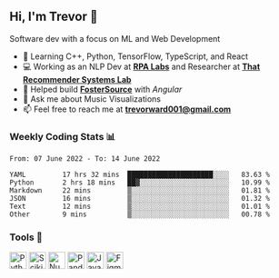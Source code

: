 ## Hi, I'm Trevor 👋

Software dev with a focus on ML and Web Development

- 🌱 Learning C++, Python, TensorFlow, TypeScript, and React
- 💻 Working as an NLP Dev at [**RPA Labs**](https://rpalabs.com/) and Researcher at [**That Recommender Systems Lab**](https://github.com/that-recsys-lab)
- 🔧 Helped build [**FosterSource**](https://github.com/blueprintboulder/f21s22-foster-source.git) with _Angular_
- 💬 Ask me about Music Visualizations
- 📫 Feel free to reach me at **<a href="mailto:trevorward001@gmail.com">trevorward001@gmail.com<a>**

### Weekly Coding Stats 📊
<!--START_SECTION:waka-->

```text
From: 07 June 2022 - To: 14 June 2022

YAML         17 hrs 32 mins  █████████████████████░░░░   83.63 %
Python       2 hrs 18 mins   ██▓░░░░░░░░░░░░░░░░░░░░░░   10.99 %
Markdown     22 mins         ▒░░░░░░░░░░░░░░░░░░░░░░░░   01.81 %
JSON         16 mins         ▒░░░░░░░░░░░░░░░░░░░░░░░░   01.32 %
Text         12 mins         ▒░░░░░░░░░░░░░░░░░░░░░░░░   01.01 %
Other        9 mins          ▒░░░░░░░░░░░░░░░░░░░░░░░░   00.78 %
```

<!--END_SECTION:waka-->

### Tools 🔩

<p>
  <img height="30" alt="Python" src="https://img.shields.io/badge/python-3E6963?&style=for-the-badge&logo=python&logoColor=white"/>
  <img height="30" alt="Scikit Learn" src="https://img.shields.io/badge/scikit_learn-295952?style=for-the-badge&logo=scikit-learn&logoColor=white">
  <img height="30" alt="Numpy" src="https://img.shields.io/badge/Numpy-245049?style=for-the-badge&logo=numpy&logoColor=white"/>
  <img height="30" alt="Pandas" src="https://img.shields.io/badge/Pandas-204741?style=for-the-badge&logo=pandas&logoColor=white"/>
  <img height="30" alt="JavaScript" src="https://img.shields.io/badge/javascript-1C3E39?&style=for-the-badge&logo=javascript&logoColor=white"/>
  <img height="30" alt="Figma" src="https://img.shields.io/badge/Figma-183531?style=for-the-badge&logo=figma&logoColor=white"/>
  
</p>


<!--

Here are some ideas to get you started:

- 🔭 I’m currently working on (way to add branches committed on)
- 🌱 I’m currently learning Web Frameworks and Machine Learning! (Lisp, JS (react & angular), Python, and __)
- 💬 Ask me about ...
- 📫 How to reach me: 
- 😄 Pronouns: He/Him/His
- ⚡ Fun fact: ...

that-recsys-lab
-->
